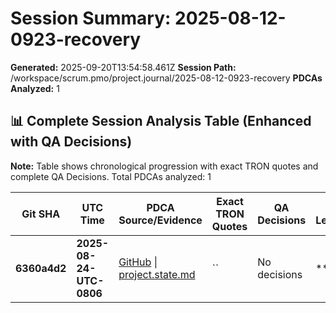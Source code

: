 # Session Summary: 2025-08-12-0923-recovery

**Generated:** 2025-09-20T13:54:58.461Z
**Session Path:** /workspace/scrum.pmo/project.journal/2025-08-12-0923-recovery
**PDCAs Analyzed:** 1

## **📊 Complete Session Analysis Table (Enhanced with QA Decisions)**

**Note:** Table shows chronological progression with exact TRON quotes and complete QA Decisions. Total PDCAs analyzed: 1

| **Git SHA** | **UTC Time** | **PDCA Source/Evidence** | **Exact TRON Quotes** | **QA Decisions** | **Key Learning/Achievement** |
|-------------|--------------|--------------------------|------------------------|------------------|-----------------------------|
| **6360a4d2** | **2025-08-24-UTC-0806** | [GitHub](https://github.com/Cerulean-Circle-GmbH/Web4Articles/blob/dev/2025-09-19-UTC-1657/scrum.pmo/project.journal/2025-08-12-0923-recovery/project.state.md) \| [project.state.md](N/A) | `` | No decisions | **** |
